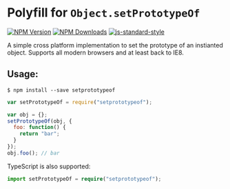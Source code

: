 # Polyfill for `Object.setPrototypeOf`

[![NPM Version](https://img.shields.io/npm/v/setprototypeof.svg)](https://npmjs.org/package/setprototypeof)
[![NPM Downloads](https://img.shields.io/npm/dm/setprototypeof.svg)](https://npmjs.org/package/setprototypeof)
[![js-standard-style](https://img.shields.io/badge/code%20style-standard-brightgreen.svg)](https://github.com/standard/standard)

A simple cross platform implementation to set the prototype of an instianted object. Supports all modern browsers and at least back to IE8.

## Usage:

```
$ npm install --save setprototypeof
```

```javascript
var setPrototypeOf = require("setprototypeof");

var obj = {};
setPrototypeOf(obj, {
  foo: function() {
    return "bar";
  }
});
obj.foo(); // bar
```

TypeScript is also supported:

```typescript
import setPrototypeOf = require("setprototypeof");
```
